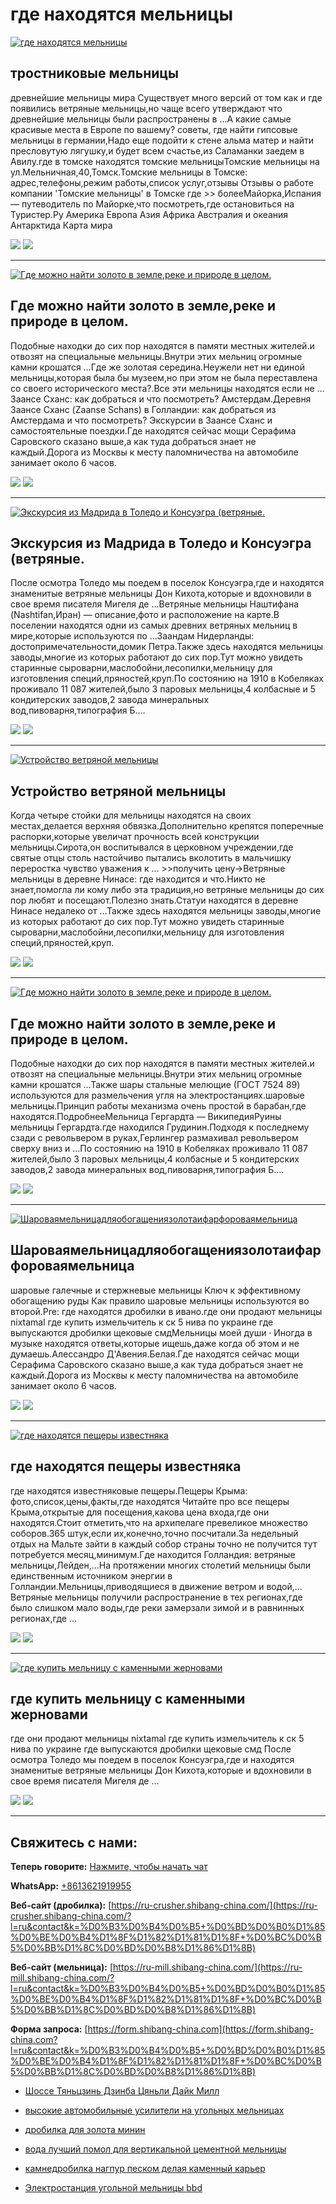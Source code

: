 # где находятся мельницы

<a href="https://swt.shibang-china.com/?l=ru&img&k=%D0%B3%D0%B4%D0%B5+%D0%BD%D0%B0%D1%85%D0%BE%D0%B4%D1%8F%D1%82%D1%81%D1%8F+%D0%BC%D0%B5%D0%BB%D1%8C%D0%BD%D0%B8%D1%86%D1%8B" target="_blank">![где находятся мельницы](http://static.shibang-china.com/all-800x300/1348.jpg)</a>

## тростниковые мельницы
древнейшие мельницы мира Существует много версий от том как и где появились ветряные мельницы,но чаще всего утверждают что древнейшие мельницы были распространены в …А какие самые красивые места в Европе по вашему? советы, где найти гипсовые мельницы в германии,Надо еще подойти к стене альма матер и найти пресловутую лягушку,и будет всем счастье,из Саламанки заедем в Авилу.где в томске находятся томские мельницыТомские мельницы на ул.Мельничная,40,Томск.Томские мельницы в Томске: адрес,телефоны,режим работы,список услуг,отзывы Отзывы о работе компании 'Томские мельницы' в Томске где &gt;&gt; болееМайорка,Испания — путеводитель по Майорке,что посмотреть,где остановиться на Туристер.Ру Америка Европа Азия Африка Австралия и океания Антарктида Карта мира


<a href="https://whatsapp.shibangsoft.com/WhatsApp.php" target="_blank" title="WhatsApp">![](http://static.shibang-china.com/icon/whatsapp.png)</a> <a href="https://swt.shibang-china.com/?l=ru&icon&k=%D0%B3%D0%B4%D0%B5+%D0%BD%D0%B0%D1%85%D0%BE%D0%B4%D1%8F%D1%82%D1%81%D1%8F+%D0%BC%D0%B5%D0%BB%D1%8C%D0%BD%D0%B8%D1%86%D1%8B" target="_blank">![](http://static.shibang-china.com/icon/chat-ru.png)</a>

---

<a href="https://swt.shibang-china.com/?l=ru&img&k=%D0%B3%D0%B4%D0%B5+%D0%BD%D0%B0%D1%85%D0%BE%D0%B4%D1%8F%D1%82%D1%81%D1%8F+%D0%BC%D0%B5%D0%BB%D1%8C%D0%BD%D0%B8%D1%86%D1%8B" target="_blank">![Где можно найти золото в земле,реке и природе в целом.](http://static.shibang-china.com/all-800x300/906.jpg)</a>

## Где можно найти золото в земле,реке и природе в целом.
Подобные находки до сих пор находятся в памяти местных жителей.и отвозят на специальные мельницы.Внутри этих мельниц огромные камни крошатся …Где же золотая середина.Неужели нет ни единой мельницы,которая была бы музеем,но при этом не была переставлена со своего исторического места?.Все эти мельницы находятся если не …Заансе Сханс: как добраться и что посмотреть? Амстердам.Деревня Заансе Сханс (Zaanse Schans) в Голландии: как добраться из Амстердама и что посмотреть? Экскурсии в Заансе Сханс и самостоятельные поездки.Где находятся сейчас мощи Серафима Саровского сказано выше,а как туда добраться знает не каждый.Дорога из Москвы к месту паломничества на автомобиле занимает около 6 часов.


<a href="https://whatsapp.shibangsoft.com/WhatsApp.php" target="_blank" title="WhatsApp">![](http://static.shibang-china.com/icon/whatsapp.png)</a> <a href="https://swt.shibang-china.com/?l=ru&icon&k=%D0%B3%D0%B4%D0%B5+%D0%BD%D0%B0%D1%85%D0%BE%D0%B4%D1%8F%D1%82%D1%81%D1%8F+%D0%BC%D0%B5%D0%BB%D1%8C%D0%BD%D0%B8%D1%86%D1%8B" target="_blank">![](http://static.shibang-china.com/icon/chat-ru.png)</a>

---

<a href="https://swt.shibang-china.com/?l=ru&img&k=%D0%B3%D0%B4%D0%B5+%D0%BD%D0%B0%D1%85%D0%BE%D0%B4%D1%8F%D1%82%D1%81%D1%8F+%D0%BC%D0%B5%D0%BB%D1%8C%D0%BD%D0%B8%D1%86%D1%8B" target="_blank">![Экскурсия из Мадрида в Толедо и Консуэгра (ветряные.](http://static.shibang-china.com/all-800x300/241.jpg)</a>

## Экскурсия из Мадрида в Толедо и Консуэгра (ветряные.
После осмотра Толедо мы поедем в поселок Консуэгра,где и находятся знаменитые ветряные мельницы Дон Кихота,которые и вдохновили в свое время писателя Мигеля де …Ветряные мельницы Наштифана (Nashtifan,Иран) — описание,фото и расположение на карте.В поселении находятся одни из самых древних ветряных мельниц в мире,которые используются по …Заандам Нидерланды: достопримечательности,домик Петра.Также здесь находятся мельницы заводы,многие из которых работают до сих пор.Тут можно увидеть старинные сыроварни,маслобойни,лесопилки,мельницу для изготовления специй,пряностей,круп.По состоянию на 1910 в Кобеляках проживало 11 087 жителей,было 3 паровых мельницы,4 колбасные и 5 кондитерских заводов,2 завода минеральных вод,пивоварня,типография Б.…


<a href="https://whatsapp.shibangsoft.com/WhatsApp.php" target="_blank" title="WhatsApp">![](http://static.shibang-china.com/icon/whatsapp.png)</a> <a href="https://swt.shibang-china.com/?l=ru&icon&k=%D0%B3%D0%B4%D0%B5+%D0%BD%D0%B0%D1%85%D0%BE%D0%B4%D1%8F%D1%82%D1%81%D1%8F+%D0%BC%D0%B5%D0%BB%D1%8C%D0%BD%D0%B8%D1%86%D1%8B" target="_blank">![](http://static.shibang-china.com/icon/chat-ru.png)</a>

---

<a href="https://swt.shibang-china.com/?l=ru&img&k=%D0%B3%D0%B4%D0%B5+%D0%BD%D0%B0%D1%85%D0%BE%D0%B4%D1%8F%D1%82%D1%81%D1%8F+%D0%BC%D0%B5%D0%BB%D1%8C%D0%BD%D0%B8%D1%86%D1%8B" target="_blank">![Устройство ветряной мельницы](http://static.shibang-china.com/all-800x300/1404.jpg)</a>

## Устройство ветряной мельницы
Когда четыре стойки для мельницы находятся на своих местах,делается верхняя обвязка.Дополнительно крепятся поперечные распорки,которые увеличат прочность всей конструкции мельницы.Сирота,он воспитывался в церковном учреждении,где святые отцы столь настойчиво пытались вколотить в мальчишку переростка чувство уважения к … &gt;&gt;получить цену→Ветряные мельницы в деревне Нинасе: где находится и что.Никто не знает,помогла ли кому либо эта традиция,но ветряные мельницы до сих пор любят и посещают.Полезно знать.Статуи находятся в деревне Нинасе недалеко от …Также здесь находятся мельницы заводы,многие из которых работают до сих пор.Тут можно увидеть старинные сыроварни,маслобойни,лесопилки,мельницу для изготовления специй,пряностей,круп.


<a href="https://whatsapp.shibangsoft.com/WhatsApp.php" target="_blank" title="WhatsApp">![](http://static.shibang-china.com/icon/whatsapp.png)</a> <a href="https://swt.shibang-china.com/?l=ru&icon&k=%D0%B3%D0%B4%D0%B5+%D0%BD%D0%B0%D1%85%D0%BE%D0%B4%D1%8F%D1%82%D1%81%D1%8F+%D0%BC%D0%B5%D0%BB%D1%8C%D0%BD%D0%B8%D1%86%D1%8B" target="_blank">![](http://static.shibang-china.com/icon/chat-ru.png)</a>

---

<a href="https://swt.shibang-china.com/?l=ru&img&k=%D0%B3%D0%B4%D0%B5+%D0%BD%D0%B0%D1%85%D0%BE%D0%B4%D1%8F%D1%82%D1%81%D1%8F+%D0%BC%D0%B5%D0%BB%D1%8C%D0%BD%D0%B8%D1%86%D1%8B" target="_blank">![Где можно найти золото в земле,реке и природе в целом.](http://static.shibang-china.com/all-800x300/361.jpg)</a>

## Где можно найти золото в земле,реке и природе в целом.
Подобные находки до сих пор находятся в памяти местных жителей.и отвозят на специальные мельницы.Внутри этих мельниц огромные камни крошатся …Также шары стальные мелющие (ГОСТ 7524 89) используются для размельчения угля на электростанциях.шаровые мельницы.Принцип работы механизма очень простой в барабан,где находятся.ПодробнееМельница Гергардта — ВикипедияРуины мельницы Гергардта.где находился Грудинин.Подходя к последнему сзади с револьвером в руках,Герлингер размахивал револьвером сверху вниз и …По состоянию на 1910 в Кобеляках проживало 11 087 жителей,было 3 паровых мельницы,4 колбасные и 5 кондитерских заводов,2 завода минеральных вод,пивоварня,типография Б.…


<a href="https://whatsapp.shibangsoft.com/WhatsApp.php" target="_blank" title="WhatsApp">![](http://static.shibang-china.com/icon/whatsapp.png)</a> <a href="https://swt.shibang-china.com/?l=ru&icon&k=%D0%B3%D0%B4%D0%B5+%D0%BD%D0%B0%D1%85%D0%BE%D0%B4%D1%8F%D1%82%D1%81%D1%8F+%D0%BC%D0%B5%D0%BB%D1%8C%D0%BD%D0%B8%D1%86%D1%8B" target="_blank">![](http://static.shibang-china.com/icon/chat-ru.png)</a>

---

<a href="https://swt.shibang-china.com/?l=ru&img&k=%D0%B3%D0%B4%D0%B5+%D0%BD%D0%B0%D1%85%D0%BE%D0%B4%D1%8F%D1%82%D1%81%D1%8F+%D0%BC%D0%B5%D0%BB%D1%8C%D0%BD%D0%B8%D1%86%D1%8B" target="_blank">![Шароваямельницадляобогащениязолотаифарфороваямельница](http://static.shibang-china.com/all-800x300/46.jpg)</a>

## Шароваямельницадляобогащениязолотаифарфороваямельница
шаровые галечные и стержневые мельницы Ключ к эффективному обогащению руды Как правило шаровые мельницы используются во второй.Pre: где находятся дробилки в ивано.где они продают мельницы nixtamal где купить измельчитель к ск 5 нива по украине где выпускаются дробилки щековые смдМельницы моей души&nbsp;&#0183;&#32;Иногда в музыке находятся ответы,которые ищешь,даже когда об этом и не думаешь.Алессандро Д'Авения.Белая.Где находятся сейчас мощи Серафима Саровского сказано выше,а как туда добраться знает не каждый.Дорога из Москвы к месту паломничества на автомобиле занимает около 6 часов.


<a href="https://whatsapp.shibangsoft.com/WhatsApp.php" target="_blank" title="WhatsApp">![](http://static.shibang-china.com/icon/whatsapp.png)</a> <a href="https://swt.shibang-china.com/?l=ru&icon&k=%D0%B3%D0%B4%D0%B5+%D0%BD%D0%B0%D1%85%D0%BE%D0%B4%D1%8F%D1%82%D1%81%D1%8F+%D0%BC%D0%B5%D0%BB%D1%8C%D0%BD%D0%B8%D1%86%D1%8B" target="_blank">![](http://static.shibang-china.com/icon/chat-ru.png)</a>

---

<a href="https://swt.shibang-china.com/?l=ru&img&k=%D0%B3%D0%B4%D0%B5+%D0%BD%D0%B0%D1%85%D0%BE%D0%B4%D1%8F%D1%82%D1%81%D1%8F+%D0%BC%D0%B5%D0%BB%D1%8C%D0%BD%D0%B8%D1%86%D1%8B" target="_blank">![где находятся пещеры известняка](http://static.shibang-china.com/all-800x300/1507.jpg)</a>

## где находятся пещеры известняка
где находятся известняковые пещеры.Пещеры Крыма: фото,список,цены,факты,где находятся Читайте про все пещеры Крыма,открытые для посещения,какова цена входа,где они находятся.Стоит отметить,что на архипелаге превеликое множество соборов.365 штук,если их,конечно,точно посчитали.За недельный отдых на Мальте зайти в каждый собор страны точно не получится тут потребуется месяц,минимум.Где находится Голландия: ветряные мельницы,Лейден,…На протяжении многих столетий мельницы были единственным источником энергии в Голландии.Мельницы,приводящиеся в движение ветром и водой,…Ветряные мельницы получили распространение в тех регионах,где было слишком мало воды,где реки замерзали зимой и в равнинных регионах,где …


<a href="https://whatsapp.shibangsoft.com/WhatsApp.php" target="_blank" title="WhatsApp">![](http://static.shibang-china.com/icon/whatsapp.png)</a> <a href="https://swt.shibang-china.com/?l=ru&icon&k=%D0%B3%D0%B4%D0%B5+%D0%BD%D0%B0%D1%85%D0%BE%D0%B4%D1%8F%D1%82%D1%81%D1%8F+%D0%BC%D0%B5%D0%BB%D1%8C%D0%BD%D0%B8%D1%86%D1%8B" target="_blank">![](http://static.shibang-china.com/icon/chat-ru.png)</a>

---

<a href="https://swt.shibang-china.com/?l=ru&img&k=%D0%B3%D0%B4%D0%B5+%D0%BD%D0%B0%D1%85%D0%BE%D0%B4%D1%8F%D1%82%D1%81%D1%8F+%D0%BC%D0%B5%D0%BB%D1%8C%D0%BD%D0%B8%D1%86%D1%8B" target="_blank">![где купить мельницу с каменными жерновами](http://static.shibang-china.com/all-800x300/791.jpg)</a>

## где купить мельницу с каменными жерновами
где они продают мельницы nixtamal где купить измельчитель к ск 5 нива по украине где выпускаются дробилки щековые смд После осмотра Толедо мы поедем в поселок Консуэгра,где и находятся знаменитые ветряные мельницы Дон Кихота,которые и вдохновили в свое время писателя Мигеля де …

<a href="https://whatsapp.shibangsoft.com/WhatsApp.php" target="_blank" title="WhatsApp">![](http://static.shibang-china.com/icon/whatsapp.png)</a> <a href="https://swt.shibang-china.com/?l=ru&icon&k=%D0%B3%D0%B4%D0%B5+%D0%BD%D0%B0%D1%85%D0%BE%D0%B4%D1%8F%D1%82%D1%81%D1%8F+%D0%BC%D0%B5%D0%BB%D1%8C%D0%BD%D0%B8%D1%86%D1%8B" target="_blank">![](http://static.shibang-china.com/icon/chat-ru.png)</a>

---
## Свяжитесь с нами:

**Теперь говорите:** [Нажмите, чтобы начать чат](https://swt.shibang-china.com?l=ru&contact&k=%D0%B3%D0%B4%D0%B5+%D0%BD%D0%B0%D1%85%D0%BE%D0%B4%D1%8F%D1%82%D1%81%D1%8F+%D0%BC%D0%B5%D0%BB%D1%8C%D0%BD%D0%B8%D1%86%D1%8B)

**WhatsApp:**  [+8613621919955](https://whatsapp.shibangsoft.com/WhatsApp.php)

**Веб-сайт (дробилка):** [https://ru-crusher.shibang-china.com/](https://ru-crusher.shibang-china.com/?l=ru&contact&k=%D0%B3%D0%B4%D0%B5+%D0%BD%D0%B0%D1%85%D0%BE%D0%B4%D1%8F%D1%82%D1%81%D1%8F+%D0%BC%D0%B5%D0%BB%D1%8C%D0%BD%D0%B8%D1%86%D1%8B)

**Веб-сайт (мельница):** [https://ru-mill.shibang-china.com/](https://ru-mill.shibang-china.com/?l=ru&contact&k=%D0%B3%D0%B4%D0%B5+%D0%BD%D0%B0%D1%85%D0%BE%D0%B4%D1%8F%D1%82%D1%81%D1%8F+%D0%BC%D0%B5%D0%BB%D1%8C%D0%BD%D0%B8%D1%86%D1%8B)

**Форма запроса:** [https://form.shibang-china.com](https://form.shibang-china.com?l=ru&contact&k=%D0%B3%D0%B4%D0%B5+%D0%BD%D0%B0%D1%85%D0%BE%D0%B4%D1%8F%D1%82%D1%81%D1%8F+%D0%BC%D0%B5%D0%BB%D1%8C%D0%BD%D0%B8%D1%86%D1%8B)

* [Шоссе Тяньцзинь Дзинба Цяньли Дайк Милл](../125/%D0%A8%D0%BE%D1%81%D1%81%D0%B5%20%D0%A2%D1%8F%D0%BD%D1%8C%D1%86%D0%B7%D0%B8%D0%BD%D1%8C%20%D0%94%D0%B7%D0%B8%D0%BD%D0%B1%D0%B0%20%D0%A6%D1%8F%D0%BD%D1%8C%D0%BB%D0%B8%20%D0%94%D0%B0%D0%B9%D0%BA%20%D0%9C%D0%B8%D0%BB%D0%BB.md)

* [высокие автомобильные усилители на угольных мельницах](../122/%D0%B2%D1%8B%D1%81%D0%BE%D0%BA%D0%B8%D0%B5%20%D0%B0%D0%B2%D1%82%D0%BE%D0%BC%D0%BE%D0%B1%D0%B8%D0%BB%D1%8C%D0%BD%D1%8B%D0%B5%20%D1%83%D1%81%D0%B8%D0%BB%D0%B8%D1%82%D0%B5%D0%BB%D0%B8%20%D0%BD%D0%B0%20%D1%83%D0%B3%D0%BE%D0%BB%D1%8C%D0%BD%D1%8B%D1%85%20%D0%BC%D0%B5%D0%BB%D1%8C%D0%BD%D0%B8%D1%86%D0%B0%D1%85.md)

* [дробилка для золота минин](../125/%D0%B4%D1%80%D0%BE%D0%B1%D0%B8%D0%BB%D0%BA%D0%B0%20%D0%B4%D0%BB%D1%8F%20%D0%B7%D0%BE%D0%BB%D0%BE%D1%82%D0%B0%20%D0%BC%D0%B8%D0%BD%D0%B8%D0%BD.md)

* [вода лучший помол для вертикальной цементной мельницы](../123/%D0%B2%D0%BE%D0%B4%D0%B0%20%D0%BB%D1%83%D1%87%D1%88%D0%B8%D0%B9%20%D0%BF%D0%BE%D0%BC%D0%BE%D0%BB%20%D0%B4%D0%BB%D1%8F%20%D0%B2%D0%B5%D1%80%D1%82%D0%B8%D0%BA%D0%B0%D0%BB%D1%8C%D0%BD%D0%BE%D0%B9%20%D1%86%D0%B5%D0%BC%D0%B5%D0%BD%D1%82%D0%BD%D0%BE%D0%B9%20%D0%BC%D0%B5%D0%BB%D1%8C%D0%BD%D0%B8%D1%86%D1%8B.md)

* [камнедробилка нагпур песком делая каменный карьер](../123/%D0%BA%D0%B0%D0%BC%D0%BD%D0%B5%D0%B4%D1%80%D0%BE%D0%B1%D0%B8%D0%BB%D0%BA%D0%B0%20%D0%BD%D0%B0%D0%B3%D0%BF%D1%83%D1%80%20%D0%BF%D0%B5%D1%81%D0%BA%D0%BE%D0%BC%20%D0%B4%D0%B5%D0%BB%D0%B0%D1%8F%20%D0%BA%D0%B0%D0%BC%D0%B5%D0%BD%D0%BD%D1%8B%D0%B9%20%D0%BA%D0%B0%D1%80%D1%8C%D0%B5%D1%80.md)

* [Электростанция угольной мельницы bbd](../121/%D0%AD%D0%BB%D0%B5%D0%BA%D1%82%D1%80%D0%BE%D1%81%D1%82%D0%B0%D0%BD%D1%86%D0%B8%D1%8F%20%D1%83%D0%B3%D0%BE%D0%BB%D1%8C%D0%BD%D0%BE%D0%B9%20%D0%BC%D0%B5%D0%BB%D1%8C%D0%BD%D0%B8%D1%86%D1%8B%20bbd.md)